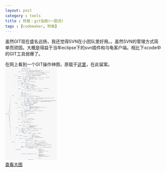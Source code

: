 ```yaml
---
layout: post
category : tools
title : 转载：git指南(一图流)
tags : [codemaker, 转载]
---
```


虽然GIT现在盛名远扬，我还觉得SVN在小团队里好用。。虽然SVN的管理方式简单而顽固。大概是得益于当年eclipse下的svn插件和乌龟客户端。相比下xcode中的GIT工具弱爆了。<br/>

在网上看到一个GIT操作神图，原载于[这里](http://www.cnblogs.com/1-2-3/archive/2010/07/18/git-commands.html)，在此留案。<br/>
<img src="/images/git.png" alt="git指南" height="300"/>
<br/>
[查看大图](/images/git.png)